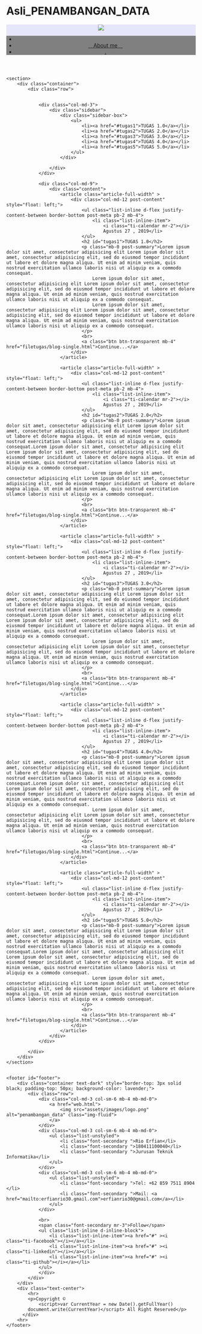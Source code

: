 # Asli_PENAMBANGAN_DATA
<!DOCTYPE html>
<html>
<head>
	<title>RIO ERFIAN 180411100040 | PENAMBANGAN DATA</title>
	<meta charset="utf-8">
	<link rel="stylesheet" type="text/css" href="assets/style/default.css">
	<link rel="stylesheet" type="text/css" href="assets/bootstrap/bootstrap.min.css">
	<link rel="stylesheet" type="text/css" href="assets/themify-icons/themify-icons.css">
</head>
<body>
	<header>
		<div class="container " style="background-color: lavender;">
			<div class="row">
				<div class="col-md-12">
					<a href="web.html"><img src="assets/images/logo.png"></a>
				</div>	
				<div class="col-md-12 text-left" style="background-color: grey;">
					<ul class="list-inline d-inline-block">
	                    <li class="list-inline-item"><a href="#" ><i class="ti-github"></i></a></li>
	                    <li class="list-inline-item"><a href="#footer">&emsp;About me&emsp;</a></li>
	                    <li class="list-inline-item"><a href="https://penambangan-data-26.webself.net/">.</a></li>
	                </ul>
				</div>
			</div>
		</div>
	</header>

	<section>
		<div class="container">
			<div class="row">


				<div class="col-md-3">
					<div class="sidebar">
						<div class="sidebar-box">
							<ul>
								<li><a href="#tugas1">TUGAS 1.0</a></li>
								<li><a href="#tugas2">TUGAS 2.0</a></li>
								<li><a href="#tugas3">TUGAS 3.0</a></li>
								<li><a href="#tugas4">TUGAS 4.0</a></li>
								<li><a href="#tugas5">TUGAS 5.0</a></li>
							</ul>
						</div>

					</div>
				</div>

				<div class="col-md-9">
					<div class="content">
						<article class="article-full-width" >
							<div class="col-md-12 post-content" style="float: left;">
				            	<ul class="list-inline d-flex justify-content-between border-bottom post-meta pb-2 mb-4">
					            	<li class="list-inline-item">
					            		<i class="ti-calendar mr-2"></i>
					            		Agustus 27 , 2019</li>
				            	</ul>
				            	<h2 id="tugas1">TUGAS 1.0</h2>
				            	<p class="mb-0 post-summary">Lorem ipsum dolor sit amet, consectetur adipisicing elit Lorem ipsum dolor sit amet, consectetur adipisicing elit, sed do eiusmod tempor incididunt ut labore et dolore magna aliqua. Ut enim ad minim veniam, quis nostrud exercitation ullamco laboris nisi ut aliquip ex a commodo consequat.
				            		Lorem ipsum dolor sit amet, consectetur adipisicing elit Lorem ipsum dolor sit amet, consectetur adipisicing elit, sed do eiusmod tempor incididunt ut labore et dolore magna aliqua. Ut enim ad minim veniam, quis nostrud exercitation ullamco laboris nisi ut aliquip ex a commodo consequat.
				            		Lorem ipsum dolor sit amet, consectetur adipisicing elit Lorem ipsum dolor sit amet, consectetur adipisicing elit, sed do eiusmod tempor incididunt ut labore et dolore magna aliqua. Ut enim ad minim veniam, quis nostrud exercitation ullamco laboris nisi ut aliquip ex a commodo consequat.
				            	</p>
				            	<br>
				            	<a class="btn btn-transparent mb-4" href="filetugas/blog-single.html">Continue...</a>
				        	</div>
	         			</article>

	         			<article class="article-full-width" >
							<div class="col-md-12 post-content" style="float: left;">
				            	<ul class="list-inline d-flex justify-content-between border-bottom post-meta pb-2 mb-4">
					            	<li class="list-inline-item">
					            		<i class="ti-calendar mr-2"></i>
					            		Agustus 27 , 2019</li>
				            	</ul>
				            	<h2 id="tugas2">TUGAS 2.0</h2>
				            	<p class="mb-0 post-summary">Lorem ipsum dolor sit amet, consectetur adipisicing elit Lorem ipsum dolor sit amet, consectetur adipisicing elit, sed do eiusmod tempor incididunt ut labore et dolore magna aliqua. Ut enim ad minim veniam, quis nostrud exercitation ullamco laboris nisi ut aliquip ex a commodo consequat.Lorem ipsum dolor sit amet, consectetur adipisicing elit Lorem ipsum dolor sit amet, consectetur adipisicing elit, sed do eiusmod tempor incididunt ut labore et dolore magna aliqua. Ut enim ad minim veniam, quis nostrud exercitation ullamco laboris nisi ut aliquip ex a commodo consequat.
				            		Lorem ipsum dolor sit amet, consectetur adipisicing elit Lorem ipsum dolor sit amet, consectetur adipisicing elit, sed do eiusmod tempor incididunt ut labore et dolore magna aliqua. Ut enim ad minim veniam, quis nostrud exercitation ullamco laboris nisi ut aliquip ex a commodo consequat.
				            	</p>
				            	<br>
				            	<a class="btn btn-transparent mb-4" href="filetugas/blog-single.html">Continue...</a>
				        	</div>
	         			</article>

	         			<article class="article-full-width" >
							<div class="col-md-12 post-content" style="float: left;">
				            	<ul class="list-inline d-flex justify-content-between border-bottom post-meta pb-2 mb-4">
					            	<li class="list-inline-item">
					            		<i class="ti-calendar mr-2"></i>
					            		Agustus 27 , 2019</li>
				            	</ul>
				            	<h2 id="tugas3">TUGAS 3.0</h2>
				            	<p class="mb-0 post-summary">Lorem ipsum dolor sit amet, consectetur adipisicing elit Lorem ipsum dolor sit amet, consectetur adipisicing elit, sed do eiusmod tempor incididunt ut labore et dolore magna aliqua. Ut enim ad minim veniam, quis nostrud exercitation ullamco laboris nisi ut aliquip ex a commodo consequat.Lorem ipsum dolor sit amet, consectetur adipisicing elit Lorem ipsum dolor sit amet, consectetur adipisicing elit, sed do eiusmod tempor incididunt ut labore et dolore magna aliqua. Ut enim ad minim veniam, quis nostrud exercitation ullamco laboris nisi ut aliquip ex a commodo consequat.
				            		Lorem ipsum dolor sit amet, consectetur adipisicing elit Lorem ipsum dolor sit amet, consectetur adipisicing elit, sed do eiusmod tempor incididunt ut labore et dolore magna aliqua. Ut enim ad minim veniam, quis nostrud exercitation ullamco laboris nisi ut aliquip ex a commodo consequat.
				            	</p>
				            	<br>
				            	<a class="btn btn-transparent mb-4" href="filetugas/blog-single.html">Continue...</a>
				        	</div>
	         			</article>

	         			<article class="article-full-width" >
							<div class="col-md-12 post-content" style="float: left;">
				            	<ul class="list-inline d-flex justify-content-between border-bottom post-meta pb-2 mb-4">
					            	<li class="list-inline-item">
					            		<i class="ti-calendar mr-2"></i>
					            		Agustus 27 , 2019</li>
				            	</ul>
				            	<h2 id="tugas4">TUGAS 4.0</h2>
				            	<p class="mb-0 post-summary">Lorem ipsum dolor sit amet, consectetur adipisicing elit Lorem ipsum dolor sit amet, consectetur adipisicing elit, sed do eiusmod tempor incididunt ut labore et dolore magna aliqua. Ut enim ad minim veniam, quis nostrud exercitation ullamco laboris nisi ut aliquip ex a commodo consequat.Lorem ipsum dolor sit amet, consectetur adipisicing elit Lorem ipsum dolor sit amet, consectetur adipisicing elit, sed do eiusmod tempor incididunt ut labore et dolore magna aliqua. Ut enim ad minim veniam, quis nostrud exercitation ullamco laboris nisi ut aliquip ex a commodo consequat.
				            		Lorem ipsum dolor sit amet, consectetur adipisicing elit Lorem ipsum dolor sit amet, consectetur adipisicing elit, sed do eiusmod tempor incididunt ut labore et dolore magna aliqua. Ut enim ad minim veniam, quis nostrud exercitation ullamco laboris nisi ut aliquip ex a commodo consequat.
				            	</p>
				            	<br>
				            	<a class="btn btn-transparent mb-4" href="filetugas/blog-single.html">Continue...</a>
				        	</div>
	         			</article>

	         			<article class="article-full-width" >
							<div class="col-md-12 post-content" style="float: left;">
				            	<ul class="list-inline d-flex justify-content-between border-bottom post-meta pb-2 mb-4">
					            	<li class="list-inline-item">
					            		<i class="ti-calendar mr-2"></i>
					            		Agustus 27 , 2019</li>
				            	</ul>
				            	<h2 id="tugas5">TUGAS 5.0</h2>
				            	<p class="mb-0 post-summary">Lorem ipsum dolor sit amet, consectetur adipisicing elit Lorem ipsum dolor sit amet, consectetur adipisicing elit, sed do eiusmod tempor incididunt ut labore et dolore magna aliqua. Ut enim ad minim veniam, quis nostrud exercitation ullamco laboris nisi ut aliquip ex a commodo consequat.Lorem ipsum dolor sit amet, consectetur adipisicing elit Lorem ipsum dolor sit amet, consectetur adipisicing elit, sed do eiusmod tempor incididunt ut labore et dolore magna aliqua. Ut enim ad minim veniam, quis nostrud exercitation ullamco laboris nisi ut aliquip ex a commodo consequat.
				            		Lorem ipsum dolor sit amet, consectetur adipisicing elit Lorem ipsum dolor sit amet, consectetur adipisicing elit, sed do eiusmod tempor incididunt ut labore et dolore magna aliqua. Ut enim ad minim veniam, quis nostrud exercitation ullamco laboris nisi ut aliquip ex a commodo consequat.
				            	</p>
				            	<br>
				            	<a class="btn btn-transparent mb-4" href="filetugas/blog-single.html">Continue...</a>
				        	</div>
	         			</article>
					</div>
				</div>

			</div>
		</div>
	</section>


	<footer id="footer">
      	<div class="container text-dark" style="border-top: 3px solid black; padding-top: 50px; background-color: lavender;"> 
          	<div class="row">
              	<div class="col-md-3 col-sm-6 mb-4 mb-md-0">
                  	<a href="web.html">
                  		<img src="assets/images/logo.png" alt="penambangan_data" class="img-fluid">
                  	</a>
              	</div>
              	<div class="col-md-3 col-sm-6 mb-4 mb-md-0">
                 	<ul class="list-unstyled">
	                    <li class="font-secondary ">Rio Erfian</li>
	                    <li class="font-secondary ">180411100040</li>
	                    <li class="font-secondary ">Jurusan Teknik Informatika</li>
	                </ul>
              	</div>
              	<div class="col-md-3 col-sm-6 mb-4 mb-md-0">
                  	<ul class="list-unstyled">
                    	<li class="font-secondary ">Tel: +62 859 7511 8904 </li>
                      	<li class="font-secondary ">Mail: <a href="mailto:erfianrio30.gmail.com">erfianrio30@gmail.com</a></li>
                  	</ul>
              	</div>
            
            	<br>
              	<span class="font-secondary mr-3">Follow</span>
                <ul class="list-inline d-inline-block">
                    <li class="list-inline-item"><a href="#" ><i class="ti-facebook"></i></a></li>
                    <li class="list-inline-item"><a href="#" ><i class="ti-linkedin"></i></a></li>
                    <li class="list-inline-item"><a href="#" ><i class="ti-github"></i></a></li>
                </ul>
                </div>
            </div>
       	</div>
        <div class="text-center">
          	<hr>
            <p>Copyright ©
            	<script>var CurrentYear = new Date().getFullYear()
            document.write(CurrentYear)</script> All Right Reserved</p>
          </div>
      	<hr>
  	</footer>  



</body>
</html>
